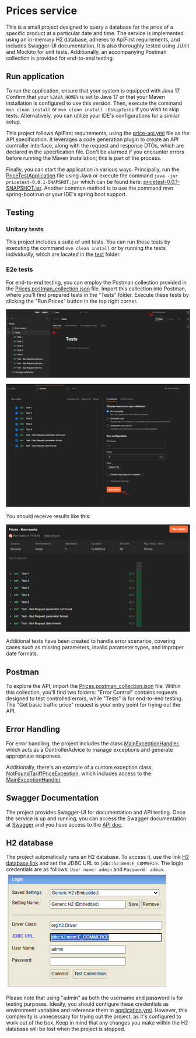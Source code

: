 # Prices service

This is a small project designed to query a database for the price of a specific product at a particular date and time. The service is implemented using an in-memory H2 database, adheres to ApiFirst requirements, and includes Swagger-UI documentation. It is also thoroughly tested using JUnit and Mockito for unit tests. Additionally, an accompanying Postman collection is provided for end-to-end testing.

## Run application

To run the application, ensure that your system is equipped with Java 17. Confirm that your `%JAVA_HOME%` is set to Java 17 or that your Maven installation is configured to use this version. Then, execute the command `mvn clean install` or `mvn clean install -DskipTests` if you wish to skip tests. Alternatively, you can utilize your IDE's configurations for a similar setup.

This project follows ApiFirst requirements, using the [price-api.yml](src%2Fmain%2Fresources%2Fprice-api.yml) file as the API specification. It leverages a code generation plugin to create an API controller interface, along with the request and response DTOs, which are declared in the specification file. Don't be alarmed if you encounter errors before running the Maven installation; this is part of the process.

Finally, you can start the application in various ways. Principally, run the [PriceTestApplication](src%2Fmain%2Fjava%2Fcom%2Fgft%2Fpricetest%2FPriceTestApplication) file using Java or execute the command `java -jar pricetest-0.0.1-SNAPSHOT.jar` which can be found here: [pricetest-0.0.1-SNAPSHOT.jar](target%2Fpricetest-0.0.1-SNAPSHOT.jar). Another common method is to use the command mvn spring-boot:run or your IDE's spring boot support.

## Testing

### Unitary tests

This project includes a suite of unit tests. You can run these tests by executing the command `mvn clean install` or by running the tests individually, which are located in the [test](src%2Ftest) folder.

### E2e tests

For end-to-end testing, you can employ the Postman collection provided in the  [Prices.postman_collection.json](..%2FDOCS%2Fimg%2FPrices.postman_collection.json) file. Import this collection into Postman, where you'll find prepared tests in the "Tests" folder. Execute these tests by clicking the "Run Prices" button in the top right corner.

![Postman_tests.png](DOCS%2Fimg%2FPostman_tests.png)

![Postman_runTests.png](DOCS%2Fimg%2FPostman_runTests.png)

You should receive results like this:

![Postman_testsResults.png](DOCS%2Fimg%2FPostman_testsResults.png)

Additional tests have been created to handle error scenarios, covering cases such as missing parameters, invalid parameter types, and improper date formats.

## Postman

To explore the API, import the [Prices.postman_collection.json](..%2FDOCS%2FPrices.postman_collection.json) file. Within this collection, you'll find two folders: "Error Control" contains requests designed to test controlled errors, while "Tests" is for end-to-end testing. The "Get basic traffic price" request is your entry point for trying out the API.

## Error Handling

For error handling, the project includes the class [MainExceptionHandler](src%2Fmain%2Fjava%2Fcom%2Fgft%2Fpricetest%2Fexceptions%2Fhandler%2FMainExceptionHandler), which acts as a ControllerAdvice to manage exceptions and generate appropriate responses.

Additionally, there's an example of a custom exception class, [NotFoundTariffPriceException](src%2Fmain%2Fjava%2Fcom%2Fgft%2Fpricetest%2Fexceptions%2Fexception%2FNotFoundTariffPriceException), which includes access to the [MainExceptionHandler](src%2Fmain%2Fjava%2Fcom%2Fgft%2Fpricetest%2Fexceptions%2Fhandler%2FMainExceptionHandler)

## Swagger Documentation

The project provides Swagger-UI for documentation and API testing. Once the service is up and running, you can access the Swagger documentation at [Swagger](http://localhost:9000/swagger-ui/index.html) and you have access to the [API doc](http://localhost:9000/v3/api-docs).

## H2 database

The project automatically runs an H2 database. To access it, use the link [H2 database link](http://localhost:9000/h2-console) and set the JDBC URL to `jdbc:h2:mem:E_COMMERCE`. The login credentials are as follows: `User name: admin` and `Password: admin`.
![h2_login.png](DOCS%2Fimg%2Fh2_login.png)

Please note that using "admin" as both the username and password is for testing purposes. Ideally, you should configure these credentials as environment variables and reference them in [application.yml](src%2Fmain%2Fresources%2Fapplication.yml). However, this complexity is unnecessary for trying out the project, as it's configured to work out of the box. Keep in mind that any changes you make within the H2 database will be lost when the project is stopped.

